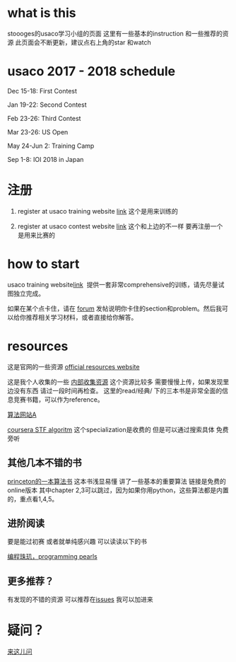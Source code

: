 # what is this
stoooges的usaco学习小组的页面 这里有一些基本的instruction 和一些推荐的资源 
此页面会不断更新，建议点右上角的star 和watch


# usaco 2017 - 2018 schedule 

Dec 15-18: First Contest 

Jan 19-22: Second Contest 

Feb 23-26: Third Contest 

Mar 23-26: US Open 

May 24-Jun 2: Training Camp 

Sep 1-8: IOI 2018 in Japan 

# 注册

1. register at usaco training website [link](http://train.usaco.org/) 这个是用来训练的

2. register at usaco contest website [link](http://www.usaco.org/index.php) 这个和上边的不一样 要再注册一个 是用来比赛的

# how to start 

usaco training website[link](http://train.usaco.org/)   提供一套非常comprehensive的训练，请先尽量试图独立完成。 

如果在某个点卡住，请在 [forum](https://github.com/zh3036/codingQuestions/issues) 发帖说明你卡住的section和problem。然后我可以给你推荐相关学习材料，或者直接给你解答。


# resources

这是官网的一些资源 [official resources website](http://www.usaco.org/index.php?page=resources) 

这是我个人收集的一些 [内部收集资源](https://drive.google.com/drive/folders/0B-0T-MN-0iV5b3lvXy1TdS10b2s?usp=sharing) 这个资源比较多 需要慢慢上传，如果发现里边没有东西 请过一段时间再检查。 这里的read/经典/ 下的三本书是非常全面的信息竞赛书籍，可以作为reference。

[算法网站A](http://www.csie.ntnu.edu.tw/~u91029/)

[coursera STF algoritm](https://www.coursera.org/specializations/algorithms) 这个specialization是收费的 但是可以通过搜索具体 免费旁听
## 其他几本不错的书 
[princeton的一本算法书](https://algs4.cs.princeton.edu/home/) 这本书浅显易懂 讲了一些基本的重要算法 链接是免费的online版本 其中chapter 2,3可以跳过，因为如果你用python，这些算法都是内置的，重点看1,4,5。



## 进阶阅读
要是能过初赛 或者就单纯感兴趣 可以读读以下的书

[编程珠玑，programming pearls](https://book.douban.com/subject/1910326/)


## 更多推荐？

有发现的不错的资源 可以推荐在[issues](https://github.com/zh3036/codingQuestions/issues) 我可以加进来

# 疑问？

[来这儿问](https://github.com/zh3036/codingQuestions/issues) 
